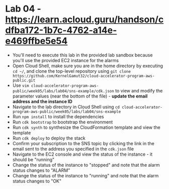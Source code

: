# Lab 04 - https://learn.acloud.guru/handson/cdfba172-1b7c-4762-a14e-e469ffbe5e54

* You'll need to execute this lab in the provided lab sandbox because you'll use the provided EC2 instance for the alarms
* Open Cloud Shell, make sure you are in the home directory by executing `cd ~/`, and clone the top-level repository using `git clone https://github.com/KernelGamut32/cloud-accelerator-program-aws-public.git`
* Use `vim cloud-accelerator-program-aws-public/week05/labs/lab04/sns-example/cdk.json` to view and modify the parameter values (near the bottom of the file) - **update the email address and the instance ID**
* Navigate to the lab directory in Cloud Shell using `cd cloud-accelerator-program-aws-public/week05/labs/lab04/sns-example`
* Run `npm install` to install the dependencies
* Run `cdk bootstrap` to bootstrap the environment
* Run `cdk synth` to synthesize the CloudFormation template and view the template
* Run `cdk deploy` to deploy the stack
* Confirm your subscription to the SNS topic by clicking the link in the email sent to the address you specified in the `cdk.json` file
* Navigate to the EC2 console and view the status of the instance - it should be "running"
* Change the status of the instance to "stopped" and note that the alarm status changes to "ALARM"
* Change the status of the instance to "running" and note that the alarm status changes to "OK"
